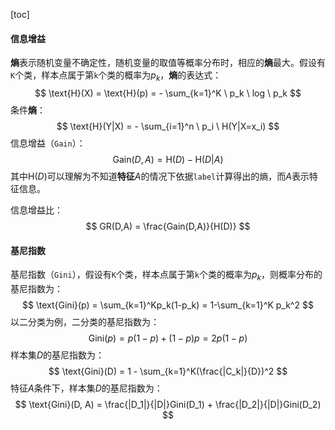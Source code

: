 [toc]



#### 信息增益

**熵**表示随机变量不确定性，随机变量的取值等概率分布时，相应的**熵**最大。假设有`K`个类，样本点属于第`k`个类的概率为$p_k$，**熵**的表达式：
$$
\text{H}(X) = \text{H}(p) = - \sum_{k=1}^K \ p_k \ log \ p_k
$$
条件**熵**：
$$
\text{H}(Y|X) = - \sum_{i=1}^n \ p_i \ H(Y|X=x_i)
$$
信息增益（`Gain`）：
$$
\text{Gain}(D, A) = \text{H}(D) -\text{H}(D|A)
$$
其中$\text{H}(D)$可以理解为不知道**特征**$A$的情况下依据`label`计算得出的熵，而$A$表示特征信息。

信息增益比：
$$
GR(D,A) = \frac{Gain(D,A)}{H(D)}
$$


#### 基尼指数

基尼指数（`Gini`），假设有`K`个类，样本点属于第`k`个类的概率为$p_k$，则概率分布的基尼指数为：
$$
\text{Gini}(p) = \sum_{k=1}^Kp_k(1-p_k) = 1-\sum_{k=1}^K p_k^2
$$
以二分类为例，二分类的基尼指数为：
$$
\text{Gini}(p) = p(1-p)+(1-p)p = 2p(1-p)
$$
样本集$D$的基尼指数为：
$$
\text{Gini}(D) = 1 - \sum_{k=1}^K(\frac{|C_k|}{D})^2
$$
特征$A$条件下，样本集$D$的基尼指数为：
$$
\text{Gini}(D, A) = \frac{|D_1|}{|D|}Gini(D_1) + \frac{|D_2|}{|D|}Gini(D_2)
$$
